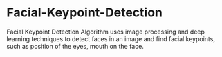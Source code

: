 # Facial-Keypoint-Detection
Facial Keypoint Detection Algorithm uses image processing and deep learning techniques to detect faces in an image and find facial keypoints, such as position of the eyes, mouth on the face.
